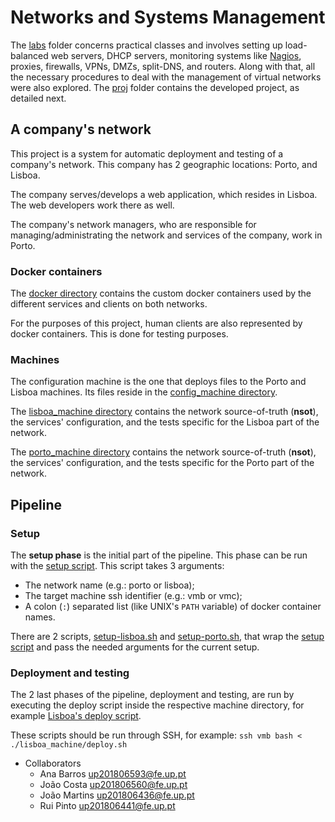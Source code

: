 # Networks and Systems Management

The [labs](labs/) folder concerns practical classes and involves setting up load-balanced web servers, DHCP servers, monitoring systems like [Nagios](https://www.nagios.org/), proxies, firewalls, VPNs, DMZs, split-DNS, and routers. Along with that, all the necessary procedures to deal with the management of virtual networks were also explored. The [proj](proj/) folder contains the developed project, as detailed next. 

## A company's network

This project is a system for automatic deployment and testing of a company's
network. This company has 2 geographic locations: Porto, and Lisboa.

The company serves/develops a web application, which resides in Lisboa. The web
developers work there as well.

The company's network managers, who are responsible for managing/administrating
the network and services of the company, work in Porto.

### Docker containers

The [docker directory](proj/docker) contains the custom docker containers used by
the different services and clients on both networks.

For the purposes of this project, human clients are also represented by docker
containers. This is done for testing purposes.

### Machines

The configuration machine is the one that deploys files to the Porto and Lisboa
machines. Its files reside in the [config_machine directory](proj/config_machine).

The [lisboa_machine directory](proj/lisboa_machine) contains the network
source-of-truth (**nsot**), the services' configuration, and the tests specific
for the Lisboa part of the network.

The [porto_machine directory](proj/porto_machine) contains the network
source-of-truth (**nsot**), the services' configuration, and the tests specific
for the Porto part of the network.

## Pipeline

### Setup

The **setup phase** is the initial part of the pipeline. This phase can be run
with the [setup script](proj/setup.sh). This script takes 3 arguments:

- The network name (e.g.: porto or lisboa);
- The target machine ssh identifier (e.g.: vmb or vmc);
- A colon (`:`) separated list (like UNIX's `PATH` variable) of docker container
  names.

There are 2 scripts, [setup-lisboa.sh](proj/setup-lisboa.sh) and
[setup-porto.sh](proj/setup-porto.sh), that wrap the [setup script](proj/setup.sh) and
pass the needed arguments for the current setup.

### Deployment and testing

The 2 last phases of the pipeline, deployment and testing, are run by executing
the deploy script inside the respective machine directory, for example
[Lisboa's deploy script](proj/lisboa_machine/deploy.sh).

These scripts should be run through SSH, for example:
`ssh vmb bash < ./lisboa_machine/deploy.sh`

* Collaborators
    - Ana Barros up201806593@fe.up.pt
    - João Costa up201806560@fe.up.pt
    - João Martins up201806436@fe.up.pt
    - Rui Pinto up201806441@fe.up.pt
